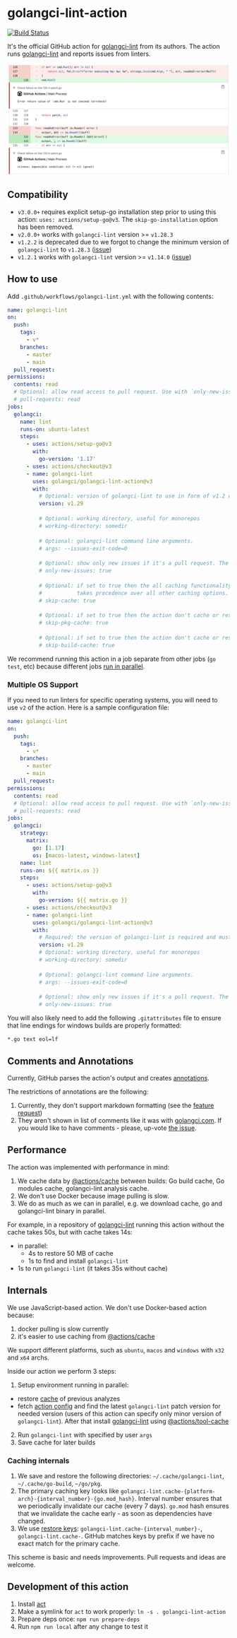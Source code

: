 # golangci-lint-action

[![Build Status](https://github.com/golangci/golangci-lint-action/workflows/build-and-test/badge.svg)](https://github.com/golangci/golangci-lint-action/actions)

It's the official GitHub action for [golangci-lint](https://github.com/golangci/golangci-lint) from its authors.
The action runs [golangci-lint](https://github.com/golangci/golangci-lint) and reports issues from linters.

![GitHub Annotations](./static/annotations.png)

## Compatibility

* `v3.0.0+` requires explicit setup-go installation step prior to using this action: `uses: actions/setup-go@v3`.
  The `skip-go-installation` option has been removed.
* `v2.0.0+` works with `golangci-lint` version >= `v1.28.3`
* `v1.2.2` is deprecated due to we forgot to change the minimum version of `golangci-lint` to `v1.28.3` ([issue](https://github.com/golangci/golangci-lint-action/issues/39))
* `v1.2.1` works with `golangci-lint` version >= `v1.14.0` ([issue](https://github.com/golangci/golangci-lint-action/issues/39))

## How to use

Add `.github/workflows/golangci-lint.yml` with the following contents:

```yaml
name: golangci-lint
on:
  push:
    tags:
      - v*
    branches:
      - master
      - main
  pull_request:
permissions:
  contents: read
  # Optional: allow read access to pull request. Use with `only-new-issues` option.
  # pull-requests: read
jobs:
  golangci:
    name: lint
    runs-on: ubuntu-latest
    steps:
      - uses: actions/setup-go@v3
        with:
          go-version: '1.17'
      - uses: actions/checkout@v3
      - name: golangci-lint
        uses: golangci/golangci-lint-action@v3
        with:
          # Optional: version of golangci-lint to use in form of v1.2 or v1.2.3 or `latest` to use the latest version
          version: v1.29

          # Optional: working directory, useful for monorepos
          # working-directory: somedir

          # Optional: golangci-lint command line arguments.
          # args: --issues-exit-code=0

          # Optional: show only new issues if it's a pull request. The default value is `false`.
          # only-new-issues: true

          # Optional: if set to true then the all caching functionality will be complete disabled,
          #           takes precedence over all other caching options.
          # skip-cache: true

          # Optional: if set to true then the action don't cache or restore ~/go/pkg.
          # skip-pkg-cache: true

          # Optional: if set to true then the action don't cache or restore ~/.cache/go-build.
          # skip-build-cache: true
```

We recommend running this action in a job separate from other jobs (`go test`, etc)
because different jobs [run in parallel](https://help.github.com/en/actions/getting-started-with-github-actions/core-concepts-for-github-actions#job).

### Multiple OS Support

If you need to run linters for specific operating systems, you will need to use `v2` of the action.  Here is a sample configuration file:

```yaml
name: golangci-lint
on:
  push:
    tags:
      - v*
    branches:
      - master
      - main
  pull_request:
permissions:
  contents: read
  # Optional: allow read access to pull request. Use with `only-new-issues` option.
  # pull-requests: read
jobs:
  golangci:
    strategy:
      matrix:
        go: [1.17]
        os: [macos-latest, windows-latest]
    name: lint
    runs-on: ${{ matrix.os }}
    steps:
      - uses: actions/setup-go@v3
        with:
          go-version: ${{ matrix.go }}
      - uses: actions/checkout@v3
      - name: golangci-lint
        uses: golangci/golangci-lint-action@v3
        with:
          # Required: the version of golangci-lint is required and must be specified without patch version: we always use the latest patch version.
          version: v1.29
          # Optional: working directory, useful for monorepos
          # working-directory: somedir

          # Optional: golangci-lint command line arguments.
          # args: --issues-exit-code=0

          # Optional: show only new issues if it's a pull request. The default value is `false`.
          # only-new-issues: true
```

You will also likely need to add the following `.gitattributes` file to ensure that line endings for windows builds are properly formatted:

```.gitattributes
*.go text eol=lf
```

## Comments and Annotations

Currently, GitHub parses the action's output and creates [annotations](https://github.community/t5/GitHub-Actions/What-are-annotations/td-p/30770).

The restrictions of annotations are the following:

1. Currently, they don't support markdown formatting (see the [feature request](https://github.community/t5/GitHub-API-Development-and/Checks-Ability-to-include-Markdown-in-line-annotations/m-p/56704))
2. They aren't shown in list of comments like it was with [golangci.com](https://golangci.com). If you would like to have comments - please, up-vote [the issue](https://github.com/golangci/golangci-lint-action/issues/5).

## Performance

The action was implemented with performance in mind:

1. We cache data by [@actions/cache](https://github.com/actions/toolkit/tree/master/packages/cache) between builds: Go build cache, Go modules cache, golangci-lint analysis cache.
2. We don't use Docker because image pulling is slow.
3. We do as much as we can in parallel, e.g. we download cache, go and golangci-lint binary in parallel.

For example, in a repository of [golangci-lint](https://github.com/golangci/golangci-lint) running this action without the cache takes 50s, but with cache takes 14s:
  * in parallel:
    * 4s to restore 50 MB of cache
    * 1s to find and install `golangci-lint`
  * 1s to run `golangci-lint` (it takes 35s without cache)

## Internals

We use JavaScript-based action. We don't use Docker-based action because:

1. docker pulling is slow currently
2. it's easier to use caching from [@actions/cache](https://github.com/actions/toolkit/tree/master/packages/cache)

We support different platforms, such as `ubuntu`, `macos` and `windows` with `x32` and `x64` archs.

Inside our action we perform 3 steps:

1. Setup environment running in parallel:
  * restore [cache](https://github.com/actions/cache) of previous analyzes
  * fetch [action config](https://github.com/golangci/golangci-lint/blob/master/assets/github-action-config.json) and find the latest `golangci-lint` patch version
    for needed version (users of this action can specify only minor version of `golangci-lint`). After that install [golangci-lint](https://github.com/golangci/golangci-lint) using [@actions/tool-cache](https://github.com/actions/toolkit/tree/master/packages/tool-cache)
2. Run `golangci-lint` with specified by user `args`
3. Save cache for later builds

### Caching internals

1. We save and restore the following directories: `~/.cache/golangci-lint`, `~/.cache/go-build`, `~/go/pkg`.
2. The primary caching key looks like `golangci-lint.cache-{platform-arch}-{interval_number}-{go.mod_hash}`. Interval number ensures that we periodically invalidate
   our cache (every 7 days). `go.mod` hash ensures that we invalidate the cache early - as soon as dependencies have changed.
3. We use [restore keys](https://help.github.com/en/actions/configuring-and-managing-workflows/caching-dependencies-to-speed-up-workflows#matching-a-cache-key): `golangci-lint.cache-{interval_number}-`, `golangci-lint.cache-`. GitHub matches keys by prefix if we have no exact match for the primary cache.

This scheme is basic and needs improvements. Pull requests and ideas are welcome.

## Development of this action

1. Install [act](https://github.com/nektos/act#installation)
2. Make a symlink for `act` to work properly: `ln -s . golangci-lint-action`
3. Prepare deps once: `npm run prepare-deps`
4. Run `npm run local` after any change to test it
